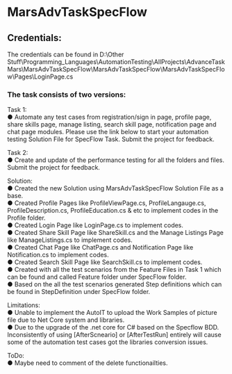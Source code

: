 # MarsAdvTaskSpecFlow

## Credentials:
The credentials can be found in D:\Other Stuff\Programming_Languages\AutomationTesting\AllProjects\AdvanceTaskMars\MarsAdvTaskSpecFlow\MarsAdvTaskSpecFlow\MarsAdvTaskSpecFlow\Pages\LoginPage.cs <br />

### The task consists of two versions:
Task 1: <br />
●	Automate any test cases from registration/sign in page, profile page, share skills page, manage listing, search skill page, notification page and chat page modules. Please use the link below to start your automation testing Solution File for SpecFlow Task. Submit the project for feedback. <br />

Task 2: <br />
●	Create and update of the performance testing for all the folders and files. Submit the project for feedback. <br />

Solution: <br />
● Created the new Solution using MarsAdvTaskSpecFlow Solution File as a base. <br />
● Created Profile Pages like ProfileViewPage.cs, ProfileLangauge.cs, ProfileDescription.cs, ProfileEducation.cs & etc to implement codes in the Profile folder. <br />
● Created Login Page like LoginPage.cs to implement codes. <br />
● Created Share Skill Page like ShareSkill.cs and the Manage Listings Page like ManageListings.cs to implement codes. <br />
● Created Chat Page like ChatPage.cs and Notification Page like Notification.cs to implement codes. <br />
● Created Search Skill Page like SearchSkill.cs to implement codes. <br />
● Created with all the test scenarios from the Feature Files in Task 1 which can be found and called Feature folder under SpecFlow folder. <br />
● Based on the all the test scenarios generated Step definitions which can be found in StepDefinition under SpecFlow folder. <br />

Limitations: <br />
● Unable to implement the AutoIT to upload the Work Samples of picture file due to Net Core system and libraries. <br />
● Due to the upgrade of the .net core for C# based on the Specflow BDD. Inconsistently of using [AfterScneario] or [AfterTestRun] entirely will cause some of the automation test cases got the libraries conversion issues. <br />

ToDo: <br />
● Maybe need to comment of the delete functionailties.
